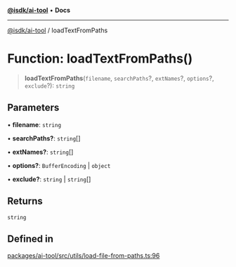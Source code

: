 [**@isdk/ai-tool**](../README.md) • **Docs**

***

[@isdk/ai-tool](../globals.md) / loadTextFromPaths

# Function: loadTextFromPaths()

> **loadTextFromPaths**(`filename`, `searchPaths`?, `extNames`?, `options`?, `exclude`?): `string`

## Parameters

• **filename**: `string`

• **searchPaths?**: `string`[]

• **extNames?**: `string`[]

• **options?**: `BufferEncoding` \| `object`

• **exclude?**: `string` \| `string`[]

## Returns

`string`

## Defined in

[packages/ai-tool/src/utils/load-file-from-paths.ts:96](https://github.com/isdk/ai-tool.js/blob/37ada542a786fbbc770f2d61beb564f6e603941d/src/utils/load-file-from-paths.ts#L96)
